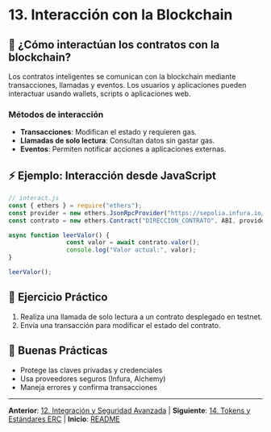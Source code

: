 # 13. Interacción con la Blockchain

## 🔗 ¿Cómo interactúan los contratos con la blockchain?

Los contratos inteligentes se comunican con la blockchain mediante transacciones, llamadas y eventos. Los usuarios y aplicaciones pueden interactuar usando wallets, scripts o aplicaciones web.

### Métodos de interacción

- **Transacciones**: Modifican el estado y requieren gas.
- **Llamadas de solo lectura**: Consultan datos sin gastar gas.
- **Eventos**: Permiten notificar acciones a aplicaciones externas.

## ⚡ Ejemplo: Interacción desde JavaScript

```javascript
// interact.js
const { ethers } = require("ethers");
const provider = new ethers.JsonRpcProvider("https://sepolia.infura.io/v3/TU_API_KEY");
const contrato = new ethers.Contract("DIRECCION_CONTRATO", ABI, provider);

async function leerValor() {
				const valor = await contrato.valor();
				console.log("Valor actual:", valor);
}

leerValor();
```

## 📝 Ejercicio Práctico

1. Realiza una llamada de solo lectura a un contrato desplegado en testnet.
2. Envía una transacción para modificar el estado del contrato.

## 🎯 Buenas Prácticas

- Protege las claves privadas y credenciales
- Usa proveedores seguros (Infura, Alchemy)
- Maneja errores y confirma transacciones

---

**Anterior**: [12. Integración y Seguridad Avanzada](./12-integracion.md) | **Siguiente**: [14. Tokens y Estándares ERC](./14-tokens-estandares.md) | **Inicio**: [README](../README.md)
